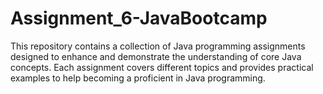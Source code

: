 # Assignment_6-JavaBootcamp
This repository contains a collection of Java programming assignments designed to enhance and demonstrate the understanding of core Java concepts. Each assignment covers different topics and provides practical examples to help becoming a proficient in Java programming.
